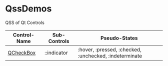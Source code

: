 # QssDemos
QSS of Qt Controls

Control-Name|Sub-Controls|Pseudo-States
-|-|-
[QCheckBox](https://github.com/tgtsml/QssDemos/blob/master/QCheckBox.txt)|::indicator|:hover, :pressed, :checked, :unchecked, :indeterminate
